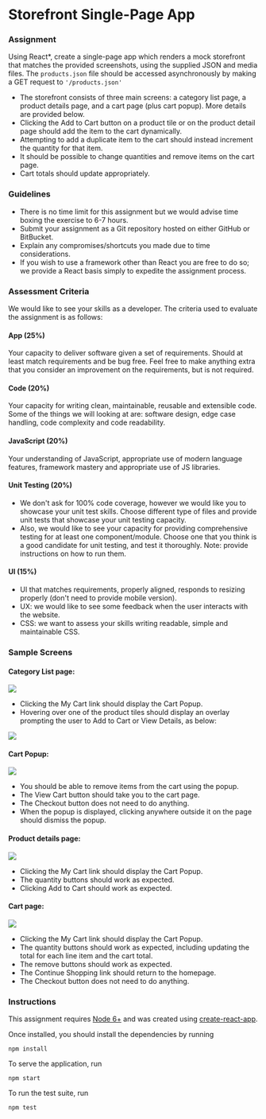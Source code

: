 # Storefront Single-Page App

### Assignment

Using React\*, create a single-page app which renders a mock storefront that matches the provided screenshots, using the
supplied JSON and media files. The `products.json` file should be accessed asynchronously by
making a GET request to `'/products.json'`

- The storefront consists of three main screens: a category list page, a product details page, and a cart page (plus cart popup). More details are provided below.
- Clicking the Add to Cart button on a product tile or on the product detail page should add the item to the cart
  dynamically.
- Attempting to add a duplicate item to the cart should instead increment the quantity for that item.
- It should be possible to change quantities and remove items on the cart page.
- Cart totals should update appropriately.

### Guidelines

- There is no time limit for this assignment but we would advise time boxing the exercise to 6-7 hours.
- Submit your assignment as a Git repository hosted on either GitHub or BitBucket.
- Explain any compromises/shortcuts you made due to time considerations.
- If you wish to use a framework other than React you are free to do so; we provide a React basis simply to expedite
  the assignment process.

### Assessment Criteria

We would like to see your skills as a developer. The criteria used to evaluate the assignment is as follows:

#### App (25%)

Your capacity to deliver software given a set of requirements. Should at least match requirements and be bug free. Feel free to make anything extra that you consider an improvement on the requirements, but is not required.

#### Code (20%)

Your capacity for writing clean, maintainable, reusable and extensible code. Some of the things we will looking at are: software design, edge case handling, code complexity and code readability.

#### JavaScript (20%)

Your understanding of JavaScript, appropriate use of modern language features, framework mastery and appropriate use of JS libraries.

#### Unit Testing (20%)

- We don't ask for 100% code coverage, however we would like you to showcase your unit test skills. Choose different type of files and provide unit tests that showcase your unit testing capacity.
- Also, we would like to see your capacity for providing comprehensive testing for at least one component/module. Choose one that you think is a good candidate for unit testing, and test it thoroughly.
  Note: provide instructions on how to run them.

#### UI (15%)

- UI that matches requirements, properly aligned, responds to resizing properly (don't need to provide mobile version).
- UX: we would like to see some feedback when the user interacts with the website.
- CSS: we want to assess your skills writing readable, simple and maintainable CSS.

### Sample Screens

#### Category List page:

![](./screens/category-page.png)

- Clicking the My Cart link should display the Cart Popup.
- Hovering over one of the product tiles should display an overlay prompting the user to Add to Cart or View Details,
  as below:

![](./screens/product-tile-overlay.png)

#### Cart Popup:

![](./screens/cart-popup.png)

- You should be able to remove items from the cart using the popup.
- The View Cart button should take you to the cart page.
- The Checkout button does not need to do anything.
- When the popup is displayed, clicking anywhere outside it on the page should dismiss the popup.

#### Product details page:

![](./screens/product-details.png)

- Clicking the My Cart link should display the Cart Popup.
- The quantity buttons should work as expected.
- Clicking Add to Cart should work as expected.

#### Cart page:

![](./screens/cart.png)

- Clicking the My Cart link should display the Cart Popup.
- The quantity buttons should work as expected, including updating the total for each line item and the cart total.
- The remove buttons should work as expected.
- The Continue Shopping link should return to the homepage.
- The Checkout button does not need to do anything.

### Instructions

This assignment requires [Node 6+](https://nodejs.org/en/) and was created using
[create-react-app](https://github.com/facebook/create-react-app).

Once installed, you should install the dependencies by running

```
npm install
```

To serve the application, run

```
npm start
```

To run the test suite, run

```
npm test
```
